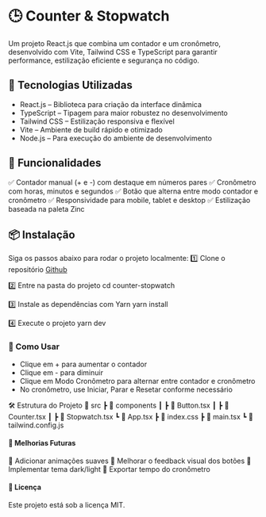 # 🕒 Counter & Stopwatch

Um projeto React.js que combina um contador e um cronômetro, desenvolvido com Vite, Tailwind CSS e TypeScript para garantir performance, estilização eficiente e segurança no código.

## 🚀 Tecnologias Utilizadas

- React.js – Biblioteca para criação da interface dinâmica
- TypeScript – Tipagem para maior robustez no desenvolvimento
- Tailwind CSS – Estilização responsiva e flexível
- Vite – Ambiente de build rápido e otimizado
- Node.js – Para execução do ambiente de desenvolvimento

## 📌 Funcionalidades

✅ Contador manual (+ e -) com destaque em números pares
✅ Cronômetro com horas, minutos e segundos
✅ Botão que alterna entre modo contador e cronômetro
✅ Responsividade para mobile, tablet e desktop
✅ Estilização baseada na paleta Zinc

## 📦 Instalação

Siga os passos abaixo para rodar o projeto localmente:
1️⃣ Clone o repositório
[Github]("https://github.com/seu-usuario/seu-repositorio.git")

2️⃣ Entre na pasta do projeto
cd counter-stopwatch

3️⃣ Instale as dependências com Yarn
yarn install

4️⃣ Execute o projeto
yarn dev

### 🎯 Como Usar

- Clique em + para aumentar o contador
- Clique em - para diminuir
- Clique em Modo Cronômetro para alternar entre contador e cronômetro
- No cronômetro, use Iniciar, Parar e Resetar conforme necessário

🛠 Estrutura do Projeto
📂 src
┣ 📂 components
┃ ┣ 📜 Button.tsx
┃ ┣ 📜 Counter.tsx
┃ ┣ 📜 Stopwatch.tsx
┗ 📜 App.tsx
┣ 📜 index.css
┣ 📜 main.tsx
┗ 📜 tailwind.config.js

#### 📝 Melhorias Futuras

📌 Adicionar animações suaves
📌 Melhorar o feedback visual dos botões
📌 Implementar tema dark/light
📌 Exportar tempo do cronômetro

#### 📄 Licença

Este projeto está sob a licença MIT.
